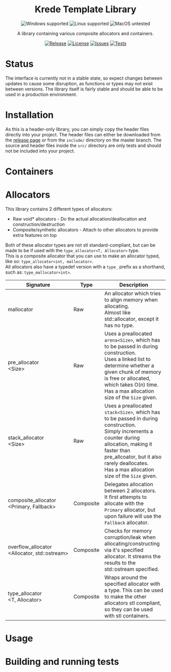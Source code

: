 <div align="center">
<h1>Krede Template Library</h1>

![Windows supported](https://img.shields.io/badge/Windows-win--10-green?style=flat-square)
![Linux supported](https://img.shields.io/badge/Linux-Ubuntu-green?style=flat-square)
![MacOS untested](https://img.shields.io/badge/MacOS-Untested-red?style=flat-square)

<p>A library containing various composite allocators and containers.</p>

[![Release](https://img.shields.io/github/v/release/KredeGC/KTL?display_name=tag&style=flat-square)](https://github.com/KredeGC/KTL/releases)
[![License](https://img.shields.io/github/license/KredeGC/KTL?style=flat-square)](https://github.com/KredeGC/KTL/blob/master/LICENSE)
[![Issues](https://img.shields.io/github/issues/KredeGC/KTL?style=flat-square)](https://github.com/KredeGC/KTL/issues)
[![Tests](https://img.shields.io/github/workflow/status/KredeGC/KTL/Test?style=flat-square)](https://github.com/KredeGC/KTL/actions/workflows/main.yml)

</div>

# Status
The interface is currently not in a stable state, so expect changes between updates to cause some disruption, as functions or types may not exist between versions.
The library itself is fairly stable and should be able to be used in a production environment.

# Installation
As this is a header-only library, you can simply copy the header files directly into your project.
The header files can either be downloaded from the [release page](https://github.com/KredeGC/KTL/releases) or from the `include/` directory on the master branch.
The source and header files inside the `src/` directory are only tests and should not be included into your project.

# Containers

# Allocators
This library contains 2 different types of allocators:
* Raw void* allocators - Do the actual allocation/deallocation and construction/destruction
* Composite/synthetic allocators - Attach to other allocators to provide extra features on top

Both of these allocator types are not stl standard-compliant, but can be made to be if used with the `type_allocator<T, Allocator>` type.<br/>
This is a composite allocator that you can use to make an allocator typed, like so: `type_allocator<int, mallocator>`.<br/>
All allocators also have a typedef version with a `type_` prefix as a shorthand, such as: `type_mallocator<int>`.

| Signature | Type | Description |
| --- | --- |--- |
| mallocator | Raw | An allocator which tries to align memory when allocating.<br/>Almost like std::allocator, except it has no type. |
| pre_allocator<br/>\<Size\> | Raw | Uses a preallocated `arena<Size>`, which has to be passed in during construction.<br/>Uses a linked list to determine whether a given chunk of memory is free or allocated, which takes O(n) time.<br/>Has a max allocation size of the `Size` given. |
| stack_allocator<br/>\<Size\> | Raw | Uses a preallocated `stack<Size>`, which has to be passed in during construction.<br/>Simply increments a counter during allocation, making it faster than pre_allcoator, but it also rarely deallocates.<br/>Has a max allocation size of the `Size` given. |
| composite_allocator<br/>\<Primary,<nobr/> Fallback\> | Composite | Delegates allocation between 2 allocators.<br/>It first attempts to allocate with the `Primary` allocator, but upon failure will use the `Fallback` allocator. |
| overflow_allocator<br/>\<Allocator,<nobr/> std::ostream\> | Composite | Checks for memory corruption/leak when allocating/constructing via it's specified allocator. It streams the results to the std::ostream specified. |
| type_allocator<br/>\<T,<nobr/> Allocator\> | Composite | Wraps around the specified allocator with a type. This can be used to make the other allocators stl compliant, so they can be used with stl containers. |

# Usage

# Building and running tests